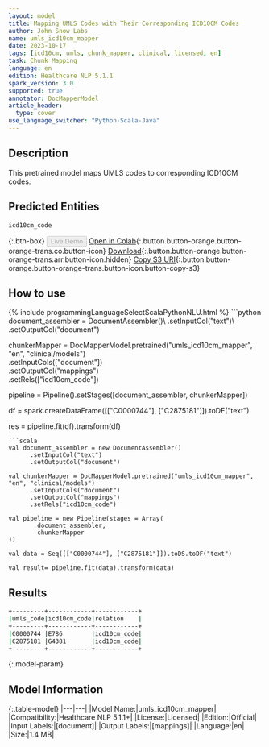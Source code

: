 ```yaml
---
layout: model
title: Mapping UMLS Codes with Their Corresponding ICD10CM Codes
author: John Snow Labs
name: umls_icd10cm_mapper
date: 2023-10-17
tags: [icd10cm, umls, chunk_mapper, clinical, licensed, en]
task: Chunk Mapping
language: en
edition: Healthcare NLP 5.1.1
spark_version: 3.0
supported: true
annotator: DocMapperModel
article_header:
  type: cover
use_language_switcher: "Python-Scala-Java"
---
```


## Description

This pretrained model maps UMLS codes to corresponding ICD10CM codes.

## Predicted Entities

`icd10cm_code`

{:.btn-box}
<button class="button button-orange" disabled>Live Demo</button>
[Open in Colab](https://colab.research.google.com/github/JohnSnowLabs/spark-nlp-workshop/blob/master/tutorials/Certification_Trainings/Healthcare/26.Chunk_Mapping.ipynb){:.button.button-orange.button-orange-trans.co.button-icon}
[Download](https://s3.amazonaws.com/auxdata.johnsnowlabs.com/clinical/models/umls_icd10cm_mapper_en_5.1.1_3.0_1697517479198.zip){:.button.button-orange.button-orange-trans.arr.button-icon.hidden}
[Copy S3 URI](s3://auxdata.johnsnowlabs.com/clinical/models/umls_icd10cm_mapper_en_5.1.1_3.0_1697517479198.zip){:.button.button-orange.button-orange-trans.button-icon.button-copy-s3}

## How to use



<div class="tabs-box" markdown="1">
{% include programmingLanguageSelectScalaPythonNLU.html %}
```python
document_assembler = DocumentAssembler()\
      .setInputCol("text")\
      .setOutputCol("document")

chunkerMapper = DocMapperModel.pretrained("umls_icd10cm_mapper", "en", "clinical/models")\
      .setInputCols(["document"])\
      .setOutputCol("mappings")\
      .setRels(["icd10cm_code"])

pipeline = Pipeline().setStages([document_assembler,
                                     chunkerMapper])

df = spark.createDataFrame([["C0000744"], ["C2875181"]]).toDF("text")

res = pipeline.fit(df).transform(df)
```
```scala
val document_assembler = new DocumentAssembler()
      .setInputCol("text")
      .setOutputCol("document")

val chunkerMapper = DocMapperModel.pretrained("umls_icd10cm_mapper", "en", "clinical/models")
      .setInputCols("document")
      .setOutputCol("mappings")
      .setRels("icd10cm_code")
    
val pipeline = new Pipeline(stages = Array(
        document_assembler,
        chunkerMapper
))

val data = Seq([["C0000744"], ["C2875181"]]).toDS.toDF("text")

val result= pipeline.fit(data).transform(data)
```
</div>

## Results

```bash
+---------+------------+------------+
|umls_code|icd10cm_code|relation    |
+---------+------------+------------+
|C0000744 |E786        |icd10cm_code|
|C2875181 |G4381       |icd10cm_code|
+---------+------------+------------+
```

{:.model-param}
## Model Information

{:.table-model}
|---|---|
|Model Name:|umls_icd10cm_mapper|
|Compatibility:|Healthcare NLP 5.1.1+|
|License:|Licensed|
|Edition:|Official|
|Input Labels:|[document]|
|Output Labels:|[mappings]|
|Language:|en|
|Size:|1.4 MB|